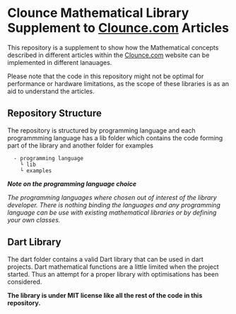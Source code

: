 # Clounce Mathematical Library Supplement to [Clounce.com](https://www.clounce.com) Articles

This repository is a supplement to show how the Mathematical concepts described in different articles within the [Clounce.com](https://www.clounce.com) website can be implemented in different lanauages.

Please note that the code in this repository might not be optimal for performance or hardware limitations, as the scope of these libraries is as an aid to understand the articles.

## Repository Structure

The repository is structured by programming language and each programmming language has a lib folder which contains the code forming part of the library and another folder for examples

```text
  - programming language
    └ lib
    └ examples
```

***Note on the programming language choice***

*The programming languages where chosen out of interest of the library developer. There is nothing binding the languages and any programming language can be use with existing mathematical libraries or by defining your own classes.*

## Dart Library

The dart folder contains a valid Dart library that can be used in dart projects. Dart mathematical functions are a little limited when the project started. Thus an attempt for a proper library with optimisations has been considered.

**The library is under MIT license like all the rest of the code in this repository.**